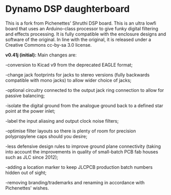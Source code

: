 # Dynamo DSP daughterboard

This is a fork from Pichenettes' Shruthi DSP board. This is an ultra lowfi board that uses an Arduino-class processor to give funky digital filtering and effects processing. It is fully compatible with the enclosure designs and software of the original. In line with the original, it is released under a Creative Commons cc-by-sa 3.0 license. 


<b>v0.41j (initial):</b> Main changes are: 

-conversion to Kicad v9 from the deprecated EAGLE format;

-change jack footprints for jacks to stereo versions (fully backwards compatible with mono jacks) to allow wider choice of jacks;

-optional circuitry connected to the output jack ring connection to allow for passive balancing; 

-isolate the digital ground from the analogue ground back to a defined star point at the power inlet; 

-label the input aliasing and output clock noise filters; 

-optimise filter layouts so there is plenty of room for precision polypropylene caps should you desire;

-less defensive design rules to improve ground plane connectivity (taking into account the improvements in quality of small-batch PCB fab houses such as JLC since 2012);

-adding a location marker to keep JLCPCB production batch numbers hidden out of sight;

-removing branding/trademarks and renaming in accordance with Pichenettes' wishes.
